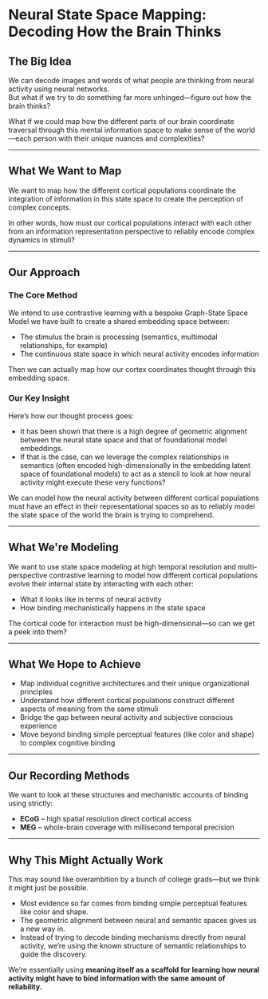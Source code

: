 # Neural State Space Mapping: Decoding How the Brain Thinks  

## The Big Idea  

We can decode images and words of what people are thinking from neural activity using neural networks.  
But what if we try to do something far more unhinged—figure out how the brain thinks?  

What if we could map how the different parts of our brain coordinate traversal through this mental information space to make sense of the world—each person with their unique nuances and complexities?  

---

## What We Want to Map  

We want to map how the different cortical populations coordinate the integration of information in this state space to create the perception of complex concepts.  

In other words, how must our cortical populations interact with each other from an information representation perspective to reliably encode complex dynamics in stimuli?  

---

## Our Approach  

### The Core Method  

We intend to use contrastive learning with a bespoke Graph-State Space Model we have built to create a shared embedding space between:  

- The stimulus the brain is processing (semantics, multimodal relationships, for example)  
- The continuous state space in which neural activity encodes information  

Then we can actually map how our cortex coordinates thought through this embedding space.  

### Our Key Insight  

Here’s how our thought process goes:  

- It has been shown that there is a high degree of geometric alignment between the neural state space and that of foundational model embeddings.  
- If that is the case, can we leverage the complex relationships in semantics (often encoded high-dimensionally in the embedding latent space of foundational models) to act as a stencil to look at how neural activity might execute these very functions?  

We can model how the neural activity between different cortical populations must have an effect in their representational spaces so as to reliably model the state space of the world the brain is trying to comprehend.  

---

## What We're Modeling  

We want to use state space modeling at high temporal resolution and multi-perspective contrastive learning to model how different cortical populations evolve their internal state by interacting with each other:  

- What it looks like in terms of neural activity  
- How binding mechanistically happens in the state space  

The cortical code for interaction must be high-dimensional—so can we get a peek into them?  

---

## What We Hope to Achieve  

- Map individual cognitive architectures and their unique organizational principles  
- Understand how different cortical populations construct different aspects of meaning from the same stimuli  
- Bridge the gap between neural activity and subjective conscious experience  
- Move beyond binding simple perceptual features (like color and shape) to complex cognitive binding  

---

## Our Recording Methods  

We want to look at these structures and mechanistic accounts of binding using strictly:  

- **ECoG** – high spatial resolution direct cortical access  
- **MEG** – whole-brain coverage with millisecond temporal precision  

---

## Why This Might Actually Work  

This may sound like overambition by a bunch of college grads—but we think it might just be possible.  

- Most evidence so far comes from binding simple perceptual features like color and shape.  
- The geometric alignment between neural and semantic spaces gives us a new way in.  
- Instead of trying to decode binding mechanisms directly from neural activity, we’re using the known structure of semantic relationships to guide the discovery.  

We’re essentially using **meaning itself as a scaffold for learning how neural activity might have to bind information with the same amount of reliability.**  
